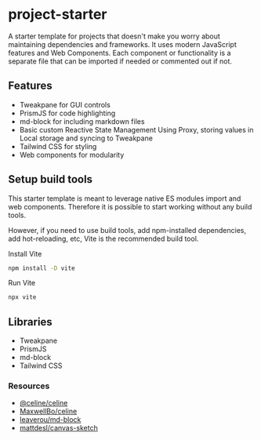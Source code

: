 # project-starter

A starter template for projects that doesn't make you worry about maintaining dependencies and frameworks. It uses modern JavaScript features and Web Components. Each component or functionality is a separate file that can be imported if needed or commented out if not.

## Features

- Tweakpane for GUI controls
- PrismJS for code highlighting
- md-block for including markdown files
- Basic custom Reactive State Management Using Proxy, storing values in Local storage and syncing to Tweakpane
- Tailwind CSS for styling
- Web components for modularity

## Setup build tools

This starter template is meant to leverage native ES modules import and web components. Therefore it is possible to start working without any build tools.

However, if you need to use build tools, add npm-installed dependencies, add hot-reloading, etc, Vite is the recommended build tool.

Install Vite

```bash
npm install -D vite
```

Run Vite

```bash
npx vite
```

## Libraries

- Tweakpane
- PrismJS
- md-block
- Tailwind CSS

### Resources

- [@celine/celine](https://maxbo.me/celine/)
- [MaxwellBo/celine](https://github.com/MaxwellBo/celine)
- [leaverou/md-block](https://github.com/leaverou/md-block)
- [mattdesl/canvas-sketch](https://github.com/mattdesl/canvas-sketch)
